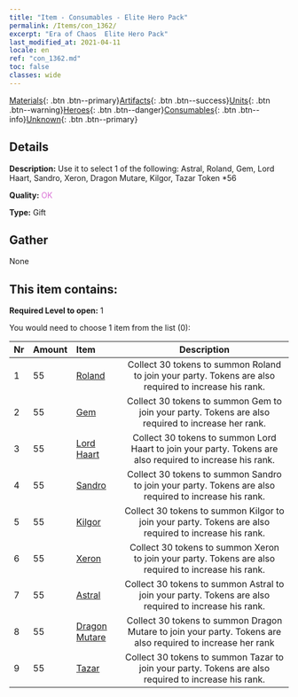 ```yaml
---
title: "Item - Consumables - Elite Hero Pack"
permalink: /Items/con_1362/
excerpt: "Era of Chaos  Elite Hero Pack"
last_modified_at: 2021-04-11
locale: en
ref: "con_1362.md"
toc: false
classes: wide
---
```

 [Materials](/Items/){: .btn .btn--primary}[Artifacts](/Items/Artifacts/){: .btn .btn--success}[Units](/Items/Units/){: .btn .btn--warning}[Heroes](/Items/Heroes/){: .btn .btn--danger}[Consumables](/Items/Consumables/){: .btn .btn--info}[Unknown](/Items/Unknown/){: .btn .btn--primary}

## Details
 **Description:** Use it to select 1 of the following: Astral, Roland, Gem, Lord Haart, Sandro, Xeron, Dragon Mutare, Kilgor, Tazar Token *56

 **Quality:** <span style="color: #DA70D6">OK</span>

 **Type:** Gift

## Gather

  None

## This item contains:

 **Required Level to open:** 1

 You would need to choose 1 item from the list (0):

  | Nr | Amount |     Item    | Description |
  |:---|:-------|:------------|:-----------:|
  | 1 | 55 | [Roland](/Items/her_362/) | Collect 30 tokens to summon Roland to join your party. Tokens are also required to increase his rank. | 
  | 2 | 55 | [Gem](/Items/her_369/) | Collect 30 tokens to summon Gem to join your party. Tokens are also required to increase her rank. | 
  | 3 | 55 | [Lord Haart](/Items/her_370/) | Collect 30 tokens to summon Lord Haart to join your party. Tokens are also required to increase his rank. | 
  | 4 | 55 | [Sandro](/Items/her_371/) | Collect 30 tokens to summon Sandro to join your party. Tokens are also required to increase his rank. | 
  | 5 | 55 | [Kilgor](/Items/her_374/) | Collect 30 tokens to summon Kilgor to join your party. Tokens are also required to increase his rank. | 
  | 6 | 55 | [Xeron](/Items/her_383/) | Collect 30 tokens to summon Xeron to join your party. Tokens are also required to increase his rank. | 
  | 7 | 55 | [Astral](/Items/her_388/) | Collect 30 tokens to summon Astral to join your party. Tokens are also required to increase his rank. | 
  | 8 | 55 | [Dragon Mutare](/Items/her_390/) | Collect 30 tokens to summon Dragon Mutare to join your party. Tokens are also required to increase her rank | 
  | 9 | 55 | [Tazar](/Items/her_393/) | Collect 30 tokens to summon Tazar to join your party. Tokens are also required to increase his rank. | 
